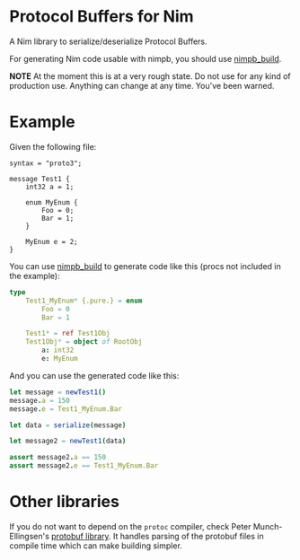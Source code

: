 # Protocol Buffers for Nim

A Nim library to serialize/deserialize Protocol Buffers.

For generating Nim code usable with nimpb, you should use [nimpb_build](https://github.com/oswjk/nimpb-build).

**NOTE** At the moment this is at a very rough state. Do not use for any kind of production use. Anything can change at any time. You've been warned.

# Example

Given the following file:

```
syntax = "proto3";

message Test1 {
    int32 a = 1;

    enum MyEnum {
        Foo = 0;
        Bar = 1;
    }

    MyEnum e = 2;
}
```

You can use [nimpb_build](https://github.com/oswjk/nimpb-build) to generate code like this (procs not included in the example):

```nim
type
    Test1_MyEnum* {.pure.} = enum
        Foo = 0
        Bar = 1

    Test1* = ref Test1Obj
    Test1Obj* = object of RootObj
        a: int32
        e: MyEnum
```

And you can use the generated code like this:

```nim
let message = newTest1()
message.a = 150
message.e = Test1_MyEnum.Bar

let data = serialize(message)

let message2 = newTest1(data)

assert message2.a == 150
assert message2.e == Test1_MyEnum.Bar
```

# Other libraries

If you do not want to depend on the `protoc` compiler, check Peter Munch-Ellingsen's [protobuf library](https://github.com/PMunch/protobuf-nim). It handles parsing of the protobuf files in compile time which can make building simpler.
